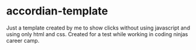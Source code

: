 # accordian-template
Just a template created by me to show clicks without using javascript and using only html and css.
Created for a test while working in coding ninjas career camp.
